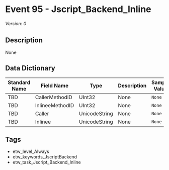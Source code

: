 # Event 95 - Jscript_Backend_Inline
###### Version: 0

## Description
None

## Data Dictionary
|Standard Name|Field Name|Type|Description|Sample Value|
|---|---|---|---|---|
|TBD|CallerMethodID|UInt32|None|`None`|
|TBD|InlineeMethodID|UInt32|None|`None`|
|TBD|Caller|UnicodeString|None|`None`|
|TBD|Inlinee|UnicodeString|None|`None`|

## Tags
* etw_level_Always
* etw_keywords_JscriptBackend
* etw_task_Jscript_Backend_Inline